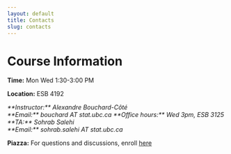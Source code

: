 ```yaml
---
layout: default
title: Contacts
slug: contacts
---
```


Course Information
===================

**Time:** Mon Wed 1:30-3:00 PM

**Location:** ESB 4192

<address>
**Instructor:** Alexandre Bouchard-Côté<br/>
**Email:** bouchard AT stat.ubc.ca
**Office hours:** Wed 3pm, ESB 3125
</address>

<address>
**TA:** Sohrab Salehi <br/>
**Email:** sohrab.salehi AT stat.ubc.ca
</address>

**Piazza:** For questions and discussions, enroll [here](https://piazza.com/ubc.ca/winterterm22014/stat520)

